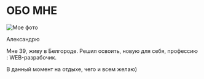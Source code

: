 #               ОБО МНЕ  
![Мое фото](1661786894782.jpg)

Александрю
 
 Мне 39, живу в Белгороде. Решил освоить, новую для себя, профессию : WEB-разрабочик.


В данный момент на отдыхе, чего и всем желаю)